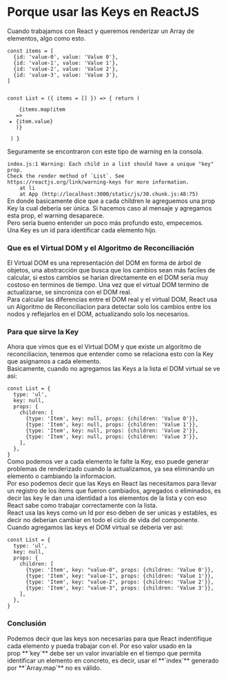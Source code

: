 # Porque usar las Keys en ReactJS

<MainImage url='/images/keys.jpeg'/>


<Section>
Cuando trabajamos con React y queremos renderizar un Array de elementos, algo como esto.
</Section>

<Code language='javascript' enableCopyToClipboard='true' showLineNumbers='true'>
const items = [
  {id: 'value-0', value: 'Value 0'},
  {id: 'value-1', value: 'Value 1'},
  {id: 'value-2', value: 'Value 2'},
  {id: 'value-3', value: 'Value 3'},
]

const List = ({ items = [] }) => {
	return (
		<ul>
			{items.map(item => <li>{item.value}</li>)}
		</ul>
	)
}
</Code>

<Section>
Seguramente se encontraron con este tipo de warning en la consola. 
</Section>

<Code language='javascript' enableCopyToClipboard='false' showLineNumbers='true'>
index.js:1 Warning: Each child in a list should have a unique "key" prop.
Check the render method of `List`. See https://reactjs.org/link/warning-keys for more information.
    at li
    at App (http://localhost:3000/static/js/30.chunk.js:48:75)
</Code>

<Section>
En donde basicamente dice que a cada children le agreguemos una prop Key la cual deberia ser única. Si hacemos caso al mensaje y agregamos esta prop, el warning desaparece.
</Section>

<Section>
Pero seria bueno entender un poco más profundo esto, empecemos.
</Section>

<Note>
Una Key es un id para identificar cada elemento hijo.
</Note>

### Que es el Virtual DOM y el Algoritmo de Reconciliación

<Section>
El Virtual DOM es una representación del DOM en forma de árbol de objetos, una abstracción que busca que los cambios sean más faciles de calcular, si estos cambios se harian directamente en el DOM seria muy costoso en terminos de tiempo. Una vez que el virtual DOM termino de actualizarse, se sincroniza con el DOM real.
</Section>

<Image url='/images/virtualDOM.jpeg'/>

<Section>
Para calcular las diferencias entre el DOM real y el virtual DOM, React usa un Algoritmo de Reconciliacion para detectar solo los cambios entre los nodos y reflejarlos en el DOM, actualizando solo los necesarios.
</Section>

### Para que sirve la Key

<Section>
Ahora que vimos que es el Virtual DOM y que existe un algoritmo de reconciliacion, tenemos que entender como se relaciona esto con la Key que asignamos a cada elemento. 
</Section>

<Section>
Basicamente, cuando no agregamos las Keys a la lista el DOM virtual se ve asi:
</Section>

<Code language='javascript' enableCopyToClipboard='true' showLineNumbers='true'>
const List = {
  type: 'ul',
  key: null,
  props: {
	children: [
	  {type: 'Item', key: null, props: {children: 'Value 0'}},
	  {type: 'Item', key: null, props: {children: 'Value 1'}},
	  {type: 'Item', key: null, props: {children: 'Value 2'}},
	  {type: 'Item', key: null, props: {children: 'Value 3'}},
	],
  },
}
</Code>

<Section>
Como podemos ver a cada elemento le falte la Key, eso puede generar problemas de renderizado cuando la actualizamos, ya sea eliminando un elemento o cambiando la informacion.
</Section>

<Section>
Por eso podemos decir que las Keys en React las necesitamos para llevar un registro de los items que fueron cambiados, agregados o eliminados, es decir las key le dan una identidad a los elementos de la lista y con eso React sabe como trabajar correctamente con la lista.
</Section>

<Section>
React usa las keys como un Id por eso deben de ser unicas y estables, es decir no deberian cambiar en todo el ciclo de vida del componente.
</Section>

<Section>
Cuando agregamos las keys el DOM virtual se deberia ver asi:
</Section>



<Code language='javascript' enableCopyToClipboard='true' showLineNumbers='true'>
const List = {
  type: 'ul',
  key: null,
  props: {
	children: [
	  {type: 'Item', key: "value-0", props: {children: 'Value 0'}},
	  {type: 'Item', key: "value-1", props: {children: 'Value 1'}},
	  {type: 'Item', key: "value-2", props: {children: 'Value 2'}},
	  {type: 'Item', key: "value-3", props: {children: 'Value 3'}},
	],
  },
}
</Code>

### ****Conclusión****

<Section>
Podemos decir que las keys son necesarias para que React indentifique cada elemento y pueda trabajar con el. Por eso valor usado en la prop **`key`** debe ser un valor invariable en el tiempo que permita identificar un elemento en concreto, es decir, usar el **`index`** generado por **`Array.map`** no es válido.
</Section>




